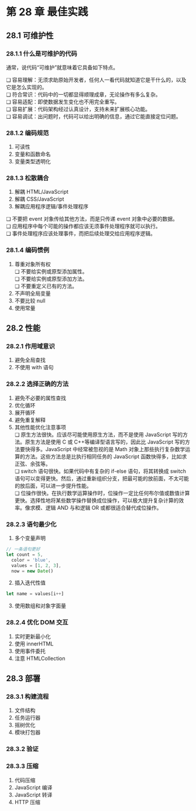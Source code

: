 # 第 28 章 最佳实践

## 28.1 可维护性

### 28.1.1 什么是可维护的代码

通常，说代码“可维护”就意味着它具备如下特点。

❑ 容易理解：无须求助原始开发者，任何人一看代码就知道它是干什么的，以及它是怎么实现的。<br />
❑ 符合常识：代码中的一切都显得顺理成章，无论操作有多么复杂。<br />
❑ 容易适配：即使数据发生变化也不用完全重写。<br />
❑ 容易扩展：代码架构经过认真设计，支持未来扩展核心功能。<br />
❑ 容易调试：出问题时，代码可以给出明确的信息，通过它能直接定位问题。

### 28.1.2 编码规范

1. 可读性
2. 变量和函数命名
3. 变量类型透明化

### 28.1.3 松散耦合

1. 解耦 HTML/JavaScript
2. 解耦 CSS/JavaScript
3. 解耦应用程序逻辑/事件处理程序

❑ 不要把 event 对象传给其他方法，而是只传递 event 对象中必要的数据。<br />
❑ 应用程序中每个可能的操作都应该无须事件处理程序就可以执行。<br />
❑ 事件处理程序应该处理事件，而把后续处理交给应用程序逻辑。

### 28.1.4 编码惯例

1. 尊重对象所有权<br />
   ❑ 不要给实例或原型添加属性。<br />
   ❑ 不要给实例或原型添加方法。<br />
   ❑ 不要重定义已有的方法。
2. 不声明全局变量
3. 不要比较 null
4. 使用常量

## 28.2 性能

### 28.2.1 作用域意识

1. 避免全局查找
2. 不使用 with 语句

### 28.2.2 选择正确的方法

1. 避免不必要的属性查找
2. 优化循环
3. 展开循环
4. 避免重复解释
5. 其他性能优化注意事项<br />
   ❑ 原生方法很快。应该尽可能使用原生方法，而不是使用 JavaScript 写的方法。原生方法是使用 C 或 C++等编译型语言写的，因此比 JavaScript 写的方法要快得多。JavaScript 中经常被忽视的是 Math 对象上那些执行复杂数学运算的方法。这些方法总是比执行相同任务的 JavaScript 函数快得多，比如求正弦、余弦等。<br />
   ❑ switch 语句很快。如果代码中有复杂的 if-else 语句，将其转换成 switch 语句可以变得更快。然后，通过重新组织分支，把最可能的放前面，不太可能的放后面，可以进一步提升性能。<br />
   ❑ 位操作很快。在执行数学运算操作时，位操作一定比任何布尔值或数值计算更快。选择性地将某些数学操作替换成位操作，可以极大提升复杂计算的效率。像求模、逻辑 AND 与和逻辑 OR 或都很适合替代成位操作。

### 28.2.3 语句最少化

1. 多个变量声明

```javascript
// 一条语句更好
let count = 5,
  color = 'blue',
  values = [1, 2, 3],
  now = new Date()
```

2. 插入迭代性值

```javascript
let name = values[i++]
```

3. 使用数组和对象字面量

### 28.2.4 优化 DOM 交互

1. 实时更新最小化
2. 使用 innerHTML
3. 使用事件委托
4. 注意 HTMLCollection

## 28.3 部署

### 28.3.1 构建流程

1. 文件结构
2. 任务运行器
3. 摇树优化
4. 模块打包器

### 28.3.2 验证

### 28.3.3 压缩

1. 代码压缩
2. JavaScript 编译
3. JavaScript 转译
4. HTTP 压缩
